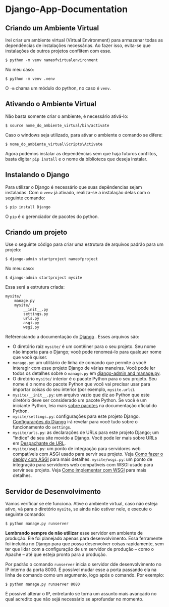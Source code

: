 # Django-App-Documentation
## Criando um Ambiente Virtual

Irei criar um ambiente virtual (Virtual Environment) para armazenar todas as dependências de instalações necessárias. Ao fazer isso, evita-se que instalações de outros projetos conflitem com esse.
```
$ python -m venv nameofvirtualenvironment
```
No meu caso:
```
$ python -m venv .venv
```
O ```-m``` chama um módulo do python, no caso é ```venv```.

## Ativando o Ambiente Virtual

Não basta somente criar o ambiente, é necessário ativá-lo:
```
$ source nome_do_ambiente_virtual/bin/activate
```
Caso o windows seja utilizado, para ativar o ambiente o comando se difere:
```
$ nome_do_ambiente_virtual\Scripts\Activate
```
Agora podemos instalar as dependências sem que haja futuros conflitos, basta digitar ```pip install``` e o nome da biblioteca que deseja instalar.

## Instalando o Django

Para utilizar o Django é necessário que suas depêndencias sejam instaladas. Com o ```venv``` já ativado, realiza-se a instalação delas com o seguinte comando:

```
$ pip install Django
```

O ```pip``` é o gerenciador de pacotes do python.

## Criando um projeto

Use o seguinte código para criar uma estrutura de arquivos padrão para um projeto:

```
$ django-admin startproject nameofproject
```
No meu caso:
```
$ django-admin startproject mysite
```
Essa será a estrutura criada: 
```
mysite/
    manage.py
    mysite/
        __init__.py
        settings.py
        urls.py
        asgi.py
        wsgi.py
```
Refêrenciando a documentação do [Django](https://docs.djangoproject.com/pt-br/5.0/intro/tutorial01/) . Esses arquivos são:
- O diretório raiz ```mysite/``` é um contêiner para o seu projeto. Seu nome não importa para o Django; você pode renomeá-lo para qualquer nome que você quiser.
- ```manage.py```: um utilitário de linha de comando que permite a você interagir com esse projeto Django de várias maneiras. Você pode ler todos os detalhes sobre o ```manage.py``` em [django-admin and manage.py](https://docs.djangoproject.com/pt-br/5.0/ref/django-admin/).
- O diretório ```mysite/``` interior é o pacote Python para o seu projeto. Seu nome é o nome do pacote Python que você vai precisar usar para importar coisas do seu interior (por exemplo, ```mysite.urls```).
- ```mysite/__init__.py```: um arquivo vazio que diz ao Python que este diretório deve ser considerado um pacote Python. Se você é um iniciante Python, leia mais [sobre pacotes](https://docs.python.org/3/tutorial/modules.html#tut-packages) na documentação oficial do Python.
- ```mysite/settings.py```: configurações para este projeto Django. [Configurações do Django](https://docs.djangoproject.com/pt-br/5.0/topics/settings/) irá revelar para você tudo sobre o funcionamento do ```settings```.
- ```mysite/urls.py```: as declarações de URLs para este projeto Django; um “índice” de seu site movido a Django. Você pode ler mais sobre URLs em [Despachante de URL](https://docs.djangoproject.com/pt-br/5.0/topics/http/urls/).
- ```mysite/asgi.py```: um ponto de integração para servidores web compatíveis com ASGI usado para servir seu projeto. Veja [Como fazer o deploy com ASGI](https://docs.djangoproject.com/pt-br/5.0/howto/deployment/asgi/) para mais detalhes.
```mysite/wsgi.py```: um ponto de integração para servidores web compatíveis com WSGI usado para servir seu projeto. Veja [Como implementar com WSGI](https://docs.djangoproject.com/pt-br/5.0/howto/deployment/wsgi/) para mais detalhes.

## Servidor de Desenvolvimento
Vamos verificar se ele funciona. Ative o ambiente virtual, caso não esteja ativo, vá para o diretório ```mysite```, se ainda não estiver nele, e execute o seguinte comando:
```
$ python manage.py runserver
```
<b>Lembrando sempre de não utilizar</b> esse servidor em ambiente de produção. Ele foi planejado apenas para desenvolvimento. Essa ferramente foi incluída no Django para que possa desenvolver coisas rapidamente, sem ter que lidar com a configuração de um servidor de produção – como o Apache – até que esteja pronto para a produção.

Por padrão o comando ```runserver``` inicia o servidor dde desenvolvimento no IP interno da porta 8000. É possível mudar esse a porta passando ela na linha de comando como um argumento, logo após o comando.
Por exemplo:
```
$ python manage.py runserver 8080
```
É possível alterar o IP, entretanto se torna um assunto mais avançado no qual acredito que não sejá necessário se aprofundar no momento.
